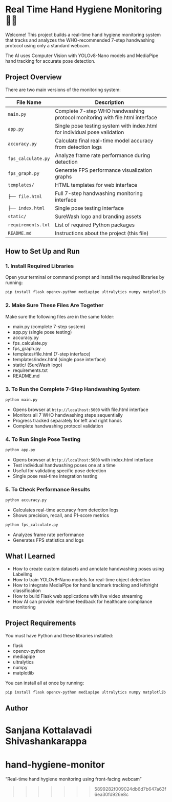 
# Real Time Hand Hygiene Monitoring 🧼👐

Welcome!
This project builds a real-time hand hygiene monitoring system that tracks and analyzes the WHO-recommended 7-step handwashing protocol using only a standard webcam.

The AI uses Computer Vision with YOLOv8-Nano models and MediaPipe hand tracking for accurate pose detection.

## Project Overview
There are two main versions of the monitoring system:

| File Name        | Description |
|------------------|-------------|
| `main.py`        | Complete 7-step WHO handwashing protocol monitoring with file.html interface |
| `app.py`         | Single pose testing system with index.html for individual pose validation |
| `accuracy.py`    | Calculate final real-time model accuracy from detection logs |
| `fps_calculate.py` | Analyze frame rate performance during detection |
| `fps_graph.py`   | Generate FPS performance visualization graphs |
| `templates/`     | HTML templates for web interface |
| `├── file.html`  | Full 7-step handwashing monitoring interface |
| `├── index.html` | Single pose testing interface |
| `static/`        | SureWash logo and branding assets |
| `requirements.txt` | List of required Python packages |
| `README.md`      | Instructions about the project (this file) |

## How to Set Up and Run

### 1. Install Required Libraries
Open your terminal or command prompt and install the required libraries by running:

```bash
pip install flask opencv-python mediapipe ultralytics numpy matplotlib
```

### 2. Make Sure These Files Are Together
Make sure the following files are in the same folder:
- main.py (complete 7-step system)
- app.py (single pose testing)
- accuracy.py
- fps_calculate.py
- fps_graph.py
- templates/file.html (7-step interface)
- templates/index.html (single pose interface)
- static/ (SureWash logo)
- requirements.txt
- README.md

### 3. To Run the Complete 7-Step Handwashing System

```bash
python main.py
```
- Opens browser at `http://localhost:5000` with file.html interface
- Monitors all 7 WHO handwashing steps sequentially
- Progress tracked separately for left and right hands
- Complete handwashing protocol validation

### 4. To Run Single Pose Testing

```bash
python app.py
```
- Opens browser at `http://localhost:5000` with index.html interface
- Test individual handwashing poses one at a time
- Useful for validating specific pose detection
- Single pose real-time integration testing

### 5. To Check Performance Results

```bash
python accuracy.py
```
- Calculates real-time accuracy from detection logs
- Shows precision, recall, and F1-score metrics

```bash
python fps_calculate.py
```
- Analyzes frame rate performance
- Generates FPS statistics and logs

## What I Learned
- How to create custom datasets and annotate handwashing poses using LabelImg
- How to train YOLOv8-Nano models for real-time object detection
- How to integrate MediaPipe for hand landmark tracking and left/right classification
- How to build Flask web applications with live video streaming
- How AI can provide real-time feedback for healthcare compliance monitoring

## Project Requirements

You must have Python and these libraries installed:
- flask
- opencv-python
- mediapipe
- ultralytics
- numpy
- matplotlib

You can install all at once by running:

```bash
pip install flask opencv-python mediapipe ultralytics numpy matplotlib
```

## Author
**Sanjana Kottalavadi Shivashankarappa**
=======
# hand-hygiene-monitor
 “Real-time hand hygiene monitoring using front-facing webcam”
>>>>>>> 5899282f009024db6d7b647a63f6ea30fd926e8c
